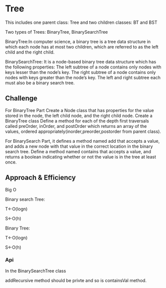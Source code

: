 # Tree

This includes one parent class: Tree and two children classes: BT and BST


Two types of Trees: BinaryTree, BinarySearchTree

BinaryTree:In computer science, a binary tree is a tree data structure in which each node has at most two children, which are referred to as the left child and the right child.

BinarySearchTree: It is a node-based binary tree data structure which has the following properties: The left subtree of a node contains only nodes with keys lesser than the node’s key. The right subtree of a node contains only nodes with keys greater than the node’s key. The left and right subtree each must also be a binary search tree.


## Challenge


For BinaryTree Part Create a Node class that has properties for the value stored in the node, the left child node, and the right child node. Create a BinaryTree class Define a method for each of the depth first traversals called preOrder, inOrder, and postOrder which returns an array of the values, ordered appropriately(inorder,preorder,postorder from parent class).

For BinarySearch Part, it defines a method named add that accepts a value, and adds a new node with that value in the correct location in the binary search tree. Define a method named contains that accepts a value, and returns a boolean indicating whether or not the value is in the tree at least once.


## Approach & Efficiency

Big O

Binary search Tree:

T<-O(logn)

S<-O(h)

Binary Tree:

T<-O(logn)

S<-O(h)


### Api

In the BinarySearchTree class

addRecursive method should be privte and so is containsVal method.